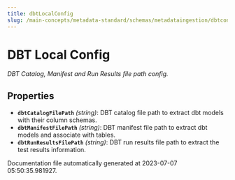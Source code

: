 ```yaml
---
title: dbtLocalConfig
slug: /main-concepts/metadata-standard/schemas/metadataingestion/dbtconfig/dbtlocalconfig
---
```


# DBT Local Config

*DBT Catalog, Manifest and Run Results file path config.*

## Properties

- **`dbtCatalogFilePath`** *(string)*: DBT catalog file path to extract dbt models with their column schemas.
- **`dbtManifestFilePath`** *(string)*: DBT manifest file path to extract dbt models and associate with tables.
- **`dbtRunResultsFilePath`** *(string)*: DBT run results file path to extract the test results information.


Documentation file automatically generated at 2023-07-07 05:50:35.981927.
